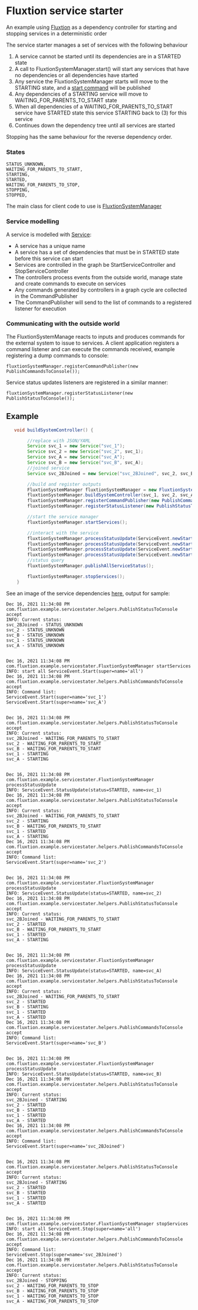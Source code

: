 # Fluxtion service starter
An example using [Fluxtion](https://github.com/v12technology/fluxtion) as a dependency controller for starting and stopping services in a deterministic order

The service starter manages a set of services with the following behaviour
1. A service cannot be started until its dependencies are in a STARTED state
1. A call to FluxtionSystemManager.start() will start any services that have no dependencies or all dependencies have started
2. Any service the FluxtionSystemManager starts will move to the STARTING state, and a [start command](https://github.com/gregv12/example-service-starter/blob/d15d4856af4f0315d08474de5fda74f849886757/src/main/java/com/fluxtion/example/servicestater/ServiceEvent.java#L57) will be published
3. Any dependencies of a STARTING service will move to WAITING_FOR_PARENTS_TO_START state
4. When all dependencies of a WAITING_FOR_PARENTS_TO_START service have STARTED state this service STARTING back to (3) for this service
5. Continues down the dependency tree until all services are started

Stopping has the same behaviour for the reverse dependency order.

### States
    STATUS_UNKNOWN,
    WAITING_FOR_PARENTS_TO_START,
    STARTING,
    STARTED,
    WAITING_FOR_PARENTS_TO_STOP,
    STOPPING,
    STOPPED,
    
The main class for client code to use is [FluxtionSystemManager](https://github.com/gregv12/example-service-starter/blob/master/src/main/java/com/fluxtion/example/servicestater/FluxtionSystemManager.java)  

### Service modelling
A service is modelled with [Service](https://github.com/gregv12/example-service-starter/blob/master/src/main/java/com/fluxtion/example/servicestater/Service.java):
- A service has a unique name
- A service has a set of dependencies that must be in STARTED state before this service can start
- Services are controlled in the graph be StartServiceController and StopServiceController
- The controllers process events from the outside world, manage state and create commands to execute on services
- Any commands generated by controllers in a graph cycle are collected in the CommandPublisher
- The CommandPublisher will send to the list of commands to a registered listener for execution 

### Communicating with the outside world
The FluxtionSystemManage reacts to inputs and produces commands for the external system to issue to services. 
A client application registers a command listener and can execute the commands received, example registering a dump commands to console:

```fluxtionSystemManager.registerCommandPublisher(new PublishCommandsToConsole());```

Service status updates listeners are registered in a similar manner:

```fluxtionSystemManager.registerStatusListener(new PublishStatusToConsole());```

## Example

```Java
   void buildSystemController() {

        //replace with JSON/YAML
        Service svc_1 = new Service("svc_1");
        Service svc_2 = new Service("svc_2", svc_1);
        Service svc_A = new Service("svc_A");
        Service svc_B = new Service("svc_B", svc_A);
        //joined service
        Service svc_2BJoined = new Service("svc_2BJoined", svc_2, svc_B);

        //build and register outputs
        FluxtionSystemManager fluxtionSystemManager = new FluxtionSystemManager();
        fluxtionSystemManager.buildSystemController(svc_1, svc_2, svc_A, svc_B, svc_2BJoined);
        fluxtionSystemManager.registerCommandPublisher(new PublishCommandsToConsole());
        fluxtionSystemManager.registerStatusListener(new PublishStatusToConsole());

        //start the service manager
        fluxtionSystemManager.startServices();

        //interact with the service
        fluxtionSystemManager.processStatusUpdate(ServiceEvent.newStartedUpdate( "svc_1"));
        fluxtionSystemManager.processStatusUpdate(ServiceEvent.newStartedUpdate( "svc_2"));
        fluxtionSystemManager.processStatusUpdate(ServiceEvent.newStartedUpdate( "svc_A"));
        fluxtionSystemManager.processStatusUpdate(ServiceEvent.newStartedUpdate( "svc_B"));
        //status query
        fluxtionSystemManager.publishAllServiceStatus();

        fluxtionSystemManager.stopServices();
    }
```


See an image of the service dependencies [here](https://github.com/gregv12/example-service-starter/blob/master/src/main/resources/com/fluxtion/example/servicestater/fluxtionsystemmanager/servicestarter/Processor.png), 
output for sample:

```
Dec 16, 2021 11:34:08 PM com.fluxtion.example.servicestater.helpers.PublishStatusToConsole accept
INFO: Current status:
svc_2BJoined - STATUS_UNKNOWN
svc_2 - STATUS_UNKNOWN
svc_B - STATUS_UNKNOWN
svc_1 - STATUS_UNKNOWN
svc_A - STATUS_UNKNOWN


Dec 16, 2021 11:34:08 PM com.fluxtion.example.servicestater.FluxtionSystemManager startServices
INFO: start all ServiceEvent.Start(super=name='all')
Dec 16, 2021 11:34:08 PM com.fluxtion.example.servicestater.helpers.PublishCommandsToConsole accept
INFO: Command list:
ServiceEvent.Start(super=name='svc_1')
ServiceEvent.Start(super=name='svc_A')


Dec 16, 2021 11:34:08 PM com.fluxtion.example.servicestater.helpers.PublishStatusToConsole accept
INFO: Current status:
svc_2BJoined - WAITING_FOR_PARENTS_TO_START
svc_2 - WAITING_FOR_PARENTS_TO_START
svc_B - WAITING_FOR_PARENTS_TO_START
svc_1 - STARTING
svc_A - STARTING


Dec 16, 2021 11:34:08 PM com.fluxtion.example.servicestater.FluxtionSystemManager processStatusUpdate
INFO: ServiceEvent.StatusUpdate(status=STARTED, name=svc_1)
Dec 16, 2021 11:34:08 PM com.fluxtion.example.servicestater.helpers.PublishStatusToConsole accept
INFO: Current status:
svc_2BJoined - WAITING_FOR_PARENTS_TO_START
svc_2 - STARTING
svc_B - WAITING_FOR_PARENTS_TO_START
svc_1 - STARTED
svc_A - STARTING
Dec 16, 2021 11:34:08 PM com.fluxtion.example.servicestater.helpers.PublishCommandsToConsole accept
INFO: Command list:
ServiceEvent.Start(super=name='svc_2')


Dec 16, 2021 11:34:08 PM com.fluxtion.example.servicestater.FluxtionSystemManager processStatusUpdate
INFO: ServiceEvent.StatusUpdate(status=STARTED, name=svc_2)
Dec 16, 2021 11:34:08 PM com.fluxtion.example.servicestater.helpers.PublishStatusToConsole accept
INFO: Current status:
svc_2BJoined - WAITING_FOR_PARENTS_TO_START
svc_2 - STARTED
svc_B - WAITING_FOR_PARENTS_TO_START
svc_1 - STARTED
svc_A - STARTING


Dec 16, 2021 11:34:08 PM com.fluxtion.example.servicestater.FluxtionSystemManager processStatusUpdate
INFO: ServiceEvent.StatusUpdate(status=STARTED, name=svc_A)
Dec 16, 2021 11:34:08 PM com.fluxtion.example.servicestater.helpers.PublishStatusToConsole accept
INFO: Current status:
svc_2BJoined - WAITING_FOR_PARENTS_TO_START
svc_2 - STARTED
svc_B - STARTING
svc_1 - STARTED
svc_A - STARTED
Dec 16, 2021 11:34:08 PM com.fluxtion.example.servicestater.helpers.PublishCommandsToConsole accept
INFO: Command list:
ServiceEvent.Start(super=name='svc_B')


Dec 16, 2021 11:34:08 PM com.fluxtion.example.servicestater.FluxtionSystemManager processStatusUpdate
INFO: ServiceEvent.StatusUpdate(status=STARTED, name=svc_B)
Dec 16, 2021 11:34:08 PM com.fluxtion.example.servicestater.helpers.PublishStatusToConsole accept
INFO: Current status:
svc_2BJoined - STARTING
svc_2 - STARTED
svc_B - STARTED
svc_1 - STARTED
svc_A - STARTED
Dec 16, 2021 11:34:08 PM com.fluxtion.example.servicestater.helpers.PublishCommandsToConsole accept
INFO: Command list:
ServiceEvent.Start(super=name='svc_2BJoined')


Dec 16, 2021 11:34:08 PM com.fluxtion.example.servicestater.helpers.PublishStatusToConsole accept
INFO: Current status:
svc_2BJoined - STARTING
svc_2 - STARTED
svc_B - STARTED
svc_1 - STARTED
svc_A - STARTED


Dec 16, 2021 11:34:08 PM com.fluxtion.example.servicestater.FluxtionSystemManager stopServices
INFO: start all ServiceEvent.Stop(super=name='all')
Dec 16, 2021 11:34:08 PM com.fluxtion.example.servicestater.helpers.PublishCommandsToConsole accept
INFO: Command list:
ServiceEvent.Stop(super=name='svc_2BJoined')
Dec 16, 2021 11:34:08 PM com.fluxtion.example.servicestater.helpers.PublishStatusToConsole accept
INFO: Current status:
svc_2BJoined - STOPPING
svc_2 - WAITING_FOR_PARENTS_TO_STOP
svc_B - WAITING_FOR_PARENTS_TO_STOP
svc_1 - WAITING_FOR_PARENTS_TO_STOP
svc_A - WAITING_FOR_PARENTS_TO_STOP

```

